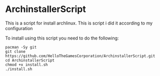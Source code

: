 # ArchinstallerScript
This is a script for install archlinux. This is script i did it according to my configuration

To install using this script you need to do the following:

`pacman -Sy git` <br>
`git clone https://github.com/HelloTheGamesCorporation/ArchinstallerScript.git` <br>
`cd ArchinstallerScript` <br>
`chmod +x install.sh` <br>
`./install.sh`
